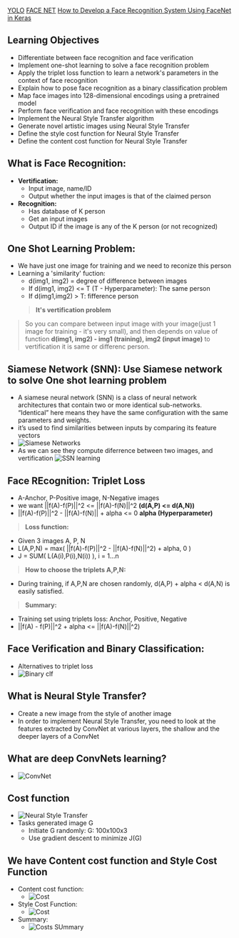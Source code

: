 [YOLO](https://pjreddie.com/darknet/yolo/)
[FACE NET](https://github.com/davidsandberg/facenet)
[How to Develop a Face Recognition System Using FaceNet in Keras](https://machinelearningmastery.com/how-to-develop-a-face-recognition-system-using-facenet-in-keras-and-an-svm-classifier/)

## **Learning Objectives**
  + Differentiate between face recognition and face verification
  + Implement one-shot learning to solve a face recognition problem
  + Apply the triplet loss function to learn a network's parameters in the context of face recognition
  + Explain how to pose face recognition as a binary classification problem
  + Map face images into 128-dimensional encodings using a pretrained model
  + Perform face verification and face recognition with these encodings
  + Implement the Neural Style Transfer algorithm
  + Generate novel artistic images using Neural Style Transfer
  + Define the style cost function for Neural Style Transfer
  + Define the content cost function for Neural Style Transfer

## **What is Face Recognition:**
   + **Vertification:**
      + Input image, name/ID
      + Output whether the input images is that of the claimed person
   + **Recognition:**
      + Has database of K person
      + Get an input images 
      + Output ID if the image is any of the K person (or not recognized)
## **One Shot Learning Problem:**
   + We have just one image for training and we need to reconize this person
   + Learning a 'similarity' fuction:
      + d(img1, img2) = degree of difference between images
      + If d(img1, img2) <= T (T - Hyperparameter): The same person
      + If d(img1,img2) > T: fifference person
      > **It's vertification problem**
> So you can compare between input image with your image(just 1 image for training - it's very small), and then depends on value of function **d(img1, img2) - img1 (training), img2 (input image)** to vertification it is same or differenc person.
## **Siamese Network (SNN): Use Siamese network to solve One shot learning problem**
  + A siamese neural network (SNN) is a class of neural network architectures that contain two or more identical sub-networks. “Identical” here means they have the same configuration with the same parameters and weights.
  + it’s used to find similarities between  inputs by comparing its feature vectors
  + ![Siamese Networks](https://github.com/denotevn/Deep-Learning-Specialization-Coursera/blob/main/C4%20-%20Convolutional%20Neural%20Networks/Week%204/images/Siamese%20Network.png)
  + As we can see they compute diferrence between two images, and vertification
  ![SSN learning](https://github.com/denotevn/Deep-Learning-Specialization-Coursera/blob/main/C4%20-%20Convolutional%20Neural%20Networks/Week%204/images/SNN%20learning.png)

## **Face REcognition: Triplet Loss**
  + A-Anchor, P-Positive image, N-Negative images
  + we want ||f(A)-f(P)||^2 <= ||f(A)-f(N)||^2     **(d(A,P) <= d(A,N))**
  + ||f(A)-f(P)||^2 - ||f(A)-f(N)||  + alpha <= 0  **alpha (Hyperparameter)**
> **Loss function:**
  + Given 3 images A, P, N
  + L(A,P,N) = max( ||f(A)-f(P)||^2 - ||f(A)-f(N)||^2) + alpha, 0 )
  + J = SUM( L(A(i),P(i),N(i)) ), i = 1...n
> **How to choose the triplets A,P,N:**
  + During training, if A,P,N are chosen randomly, d(A,P) + alpha < d(A,N) is easily satisfied.
> **Summary:**
  + Training set using triplets loss: Anchor, Positive, Negative
  + ||f(A) - f(P)||^2 + alpha <= ||f(A)-f(N)||^2)
## **Face Verification and Binary Classification:**
  + Alternatives to triplet loss
  + ![Binary clf](https://github.com/denotevn/Deep-Learning-Specialization-Coursera/blob/main/C4%20-%20Convolutional%20Neural%20Networks/Week%204/images/Bianry%20classification%20video.png)

## **What is Neural Style Transfer?**
  + Create a new image from the style of another image
  + In order to implement Neural Style Transfer, you need to look at the features extracted by ConvNet at various layers, the shallow and the deeper layers of a ConvNet
## **What are deep ConvNets learning?**
  + ![ConvNet](https://github.com/denotevn/Deep-Learning-Specialization-Coursera/blob/main/C4%20-%20Convolutional%20Neural%20Networks/Week%204/images/ConvNet_Learning.png)
## **Cost function**
 + ![Neural Style Transfer](https://github.com/denotevn/Deep-Learning-Specialization-Coursera/blob/main/C4%20-%20Convolutional%20Neural%20Networks/Week%204/images/Neural%20Style%20Tranfer.png)
  + Tasks generated image G
    + Initiate G randomly: G: 100x100x3
    + Use gradient descent to minimize J(G)
## **We have Content cost function and Style Cost Function**
  + Content cost function:
    + ![Cost](https://github.com/denotevn/Deep-Learning-Specialization-Coursera/blob/main/C4%20-%20Convolutional%20Neural%20Networks/Week%204/images/Content%20Cost%20Function.png)
  + Style Cost Function:
    + ![Cost](https://github.com/denotevn/Deep-Learning-Specialization-Coursera/blob/main/C4%20-%20Convolutional%20Neural%20Networks/Week%204/images/Style%20Cost%20Function.png)
  + Summary:
    + ![Costs SUmmary](https://github.com/denotevn/Deep-Learning-Specialization-Coursera/blob/main/C4%20-%20Convolutional%20Neural%20Networks/Week%204/images/Summarry%20Style%20and%20Content%20Cost%20function.png)

